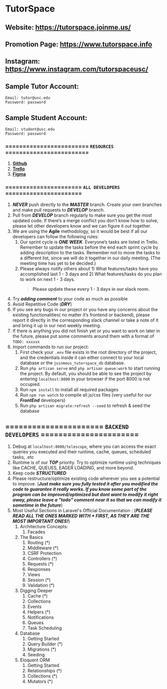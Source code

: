 # TutorSpace

## Website: https://tutorspace.joinme.us/

## Promotion Page: https://www.tutorspace.info

## Instagram: https://www.instagram.com/tutorspaceusc/

<!-- ## Prototype project: https://tutor.joinme.us
### This prototype project is created by Shuaiqing Luo in Spring 2020 and is already fully functional. Wishing to build the largest tutor matching service platform in California that provides best user experience, he decided to revamp all the frontend design and backend functionalities, which then turned into the current product of TutorSpace. 

### TutorSpace has gathered a group of professional and passionate developers, designers, and marketing specialists. If you are interested in joining TutorSpace, please contact us at tutorspaceusc@gmail.com -->

## Sample Tutor Account:
```
Email: tutor@usc.edu
Password: password
```

## Sample Student Account:
```
Email: student@usc.edu
Password: password
```



### ======================== `RESOURCES` ========================
1. [**Github**](https://github.com/TutorSpace/TutorSpace)
2. [**Trello**](https://trello.com/tutorspace1/home)
3. [**Figma**](https://www.figma.com/file/5fTGR3CI0dBXJgsb7gp3ev/Tutor?node-id=0%3A1)

### ====================== `ALL DEVELOPERS` ======================
1. ***NEVER*** push directly to the ***MASTER*** branch. Create your own branches and make pull requests to ***DEVELOP*** branch.
2. Pull from ***DEVELOP*** branch regularly to make sure you get the most updated code. If there’s a merge conflict you don’t know how to solve, please let other developers know and we can figure it out together.
3. We are using the **Agile** methodology, so it would be best if all our developers can follow the following rules:
    1. Our sprint cycle is ***ONE WEEK***. Everyone’s tasks are listed in Trello. Remember to update the tasks before the end each sprint cycle by adding description to the tasks. Remember not to move the tasks to a different list, since we will do it together in our daily meeting. (The meeting time has yet to be decided.)
    2. Please always notify others about 1) What features/tasks have you accomplished last 1 - 3 days and 2) What features/tasks do you plan to work on next 1 - 3 days. 
        > **Please update these every 1 - 3 days in our slack room.**
4. Try ***adding comment*** to your code as much as possible
5. Avoid Repetitive Code (***DRY***)
6. If you see any bugs in our project or you have any concerns about the existing functionalities( no matter it’s frontend or backend), please report it directly in the corresponding slack channel or take a note of it and bring it up in our next weekly meeting.
7. If there is anything you did not finish yet or you want to work on later in the future, please put some comments around them with a format of `TODO: xxxxxx`
8. Import commands to run our project:
    1. First check your `.env` file exists in the root directory of the project, and the credentials inside it can either connect to your local database or the `joinmeus_tutorspace_db` database.
    2. Run `php artisan serve` and `php artisan queue:work` to start running the project. By default, you should be able to see the project by entering `localhost:8000` in your browser if the port 8000 is not occupied.
    3. Run `npm install` to install all required packages
    4. Run `npm run watch` to compile all js/css files (very useful for our ***FrontEnd*** developers)
    5. Run `php artisan migrate:refresh --seed` to refresh & seed the database


## ====================== `BACKEND DEVELOPERS` ======================
1. Debug at `localhost:8000/telescope`, where you can access the exact queries you executed and their runtime, cache, queues, scheduled tasks, .etc
2. Runtime is of our ***TOP*** priority. Try to optimize runtime using techniques like CACHE, QUEUES, EAGER LOADING, and more beyond.
3. Keep code ***STRUCTURED***
4. Please restructure/optimize existing code wherever you see a potential to improve. (***Just make sure you fully tested it after you modified the code to guarantee it really works. If you know some part of the program can be improved/optimized but dont want to modify it right away, please leave a "todo" comment near it so that we can modify it sometime in the future***)
5. Most Useful Sections in Laravel's Official Documentation : (***PLEASE READ ALL THE ONES MARKED WITH * FIRST, AS THEY ARE THE MOST IMPORTANT ONES!***)
    1. Architecture Concepts:
        1. Facades
    2. The Basics 
        1. Routing (*)
        2. Middleware (*)
        3. CSRF Protection
        4. Controllers (*)
        5. Requests (*)
        6. Responses
        7. Views
        8. Session (*)
        9. Validation (*)
    3. Digging Deeper
        1. Cache (*)
        2. Collections
        3. Events
        4. Helpers (*)
        5. Notifications
        6. Queues
        7. Task Scheduling
    4. Database
        1. Getting Started
        2. Query Builder (*)
        3. Migrations (*)
        4. Seeding
    5. Eloquent ORM
        1. Getting Started
        2. Relationships (*)
        3. Collections (*)
        4. Mutators (*)



<!-- 

## Screenshots
### Index Page:
![Schema Picture](screenshots/index.png)

### Login Page:
![Schema Picture](screenshots/login.png)

### Sign Up Page:
![Schema Picture](screenshots/signup.png)

### Home Page - Tutor:
![Schema Picture](screenshots/home_tutor.png)

### Home Page - Student:
![Schema Picture](screenshots/home_student.png)

### Forum:
![Schema Picture](screenshots/forum.png)

### Forum (post detail):
![Schema Picture](screenshots/post_detail.png)

### Forum (create new post):
![Schema Picture](screenshots/create_new_post.png)

### Search:
![Schema Picture](screenshots/search.png)
 -->
